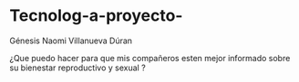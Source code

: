 # Tecnolog-a-proyecto-
Génesis Naomi Villanueva Dúran

¿Que puedo hacer para que mis compañeros esten mejor informado sobre su bienestar reproductivo y sexual ?
